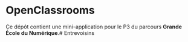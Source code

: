 # OpenClassrooms

Ce dépôt contient une mini-application pour le P3 du parcours **Grande École du Numérique**.# Entrevoisins
